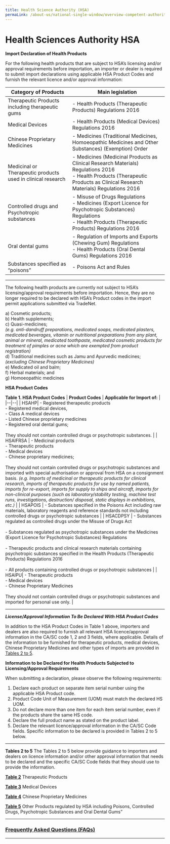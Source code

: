 ```yaml
---
title: Health Science Authority (HSA)
permaLink: /about-us/national-single-window/overview-competent-authorities-requirements-for-controlled-items-HAS
---
```



# Health Sciences Authority HSA

**Import Declaration of Health Products**

For the following health products  that are subject to HSA’s licensing and/or approval requirements before importation, an importer or dealer is required to submit import declarations using applicable HSA Product Codes and furnish the relevant licence and/or approval information:

|  **Category of Products**| **Main legislation** |
|--|--|
|  Therapeutic Products including therapeutic gums| - Health Products (Therapeutic Products) Regulations 2016 |
| Medical Devices | -   Health Products (Medical Devices) Regulations 2016 |
|Chinese Proprietary Medicines  | -   Medicines (Traditional Medicines, Homoeopathic Medicines and Other Substances) (Exemption) Order |
| Medicinal or Therapeutic products used in clinical research | -   Medicines (Medicinal Products as Clinical Research Materials) Regulations 2016<br>-   Health Products (Therapeutic Products as Clinical Research Materials) Regulations 2016 |
|  Controlled drugs and Psychotropic substances| -   Misuse of Drugs Regulations<br>-   Medicines (Export Licence for Psychotropic Substances) Regulations<br>-   Health Products (Therapeutic Products) Regulations 2016 |
|Oral dental gums  | -   Regulation of Imports and Exports (Chewing Gum) Regulations<br>-   Health Products (Oral Dental Gums) Regulations 2016 |
| Substances specified as “poisons” |  -   Poisons Act and Rules|
***
The following health products are currently not subject to HSA’s licensing/approval requirements before importation. Hence, they are no longer required to be declared with HSA’s Product codes in the import permit applications submitted via TradeNet.

a) Cosmetic products;  
b) Health supplements;  
c) Quasi-medicines;  
_(e.g. anti-dandruff preparations, medicated soaps, medicated plasters, medicated beverages, vitamin or nutritional preparations from any plant, animal or mineral, medicated toothpaste, medicated cosmetic products for treatment of pimples or acne which are exempted from product registration)_  
d) Traditional medicines such as Jamu and Ayurvedic medicines;  
_(excluding Chinese Proprietary Medicines)_  
e) Medicated oil and balm;  
f) Herbal materials; and  
g) Homoeopathic medicines

**HSA Product Codes**

**Table 1. HSA Product Codes**
| **Product Codes** | **Applicable for Import of:** |
|--|--|
| HSAHP| -   Registered therapeutic products<br>-   Registered medical devices,<br>-   Class A medical devices<br>-   Listed Chinese proprietary medicines<br>-   Registered oral dental gums;<br><br>They should not contain controlled drugs or psychotropic substances. |
| HSAIFRSA | -   Medicinal products<br>-   Therapeutic products<br>-   Medical devices <br>-   Chinese proprietary medicines;<br><br>They should not contain controlled drugs or psychotropic substances and imported with special authorisation or approval from HSA on a consignment basis.  _(e.g. Imports of medicinal or therapeutic products for clinical research, imports of therapeutic products for use by named patients, imports for re-export, imports for supply to ships and aircraft, imports for non-clinical purposes (such as laboratory/stability testing, machine test runs, investigations, destruction/ disposal, static displays in exhibitions, etc.)_ |
| HSAPOIS | -   Substances specified in the Poisons Act including raw materials, laboratory reagents and reference standards not including controlled drugs or psychotropic substances |
| HSACDPSY | -   Substances regulated as controlled drugs under the Misuse of Drugs Act<br><br>-   Substances regulated as psychotropic substances under the Medicines (Export Licence for Psychotropic Substances) Regulations<br><br>-   Therapeutic products and clinical research materials containing psychotropic substances specified in the Health Products (Therapeutic Products) Regulations 2016<br><br>-   All products containing controlled drugs or psychotropic substances |
|  HSAIPU| -   Therapeutic products<br>-   Medical devices<br>-   Chinese Proprietary Medicines<br><br>They should not contain controlled drugs or psychotropic substances and imported for personal use only. |
***
**_License/Approval Information To Be Declared With HSA Product Codes_**

In addition to the HSA Product Codes in Table 1 above, importers and dealers are also required to furnish all relevant HSA licence/approval information in the CA/SC code 1, 2 and 3 fields, where applicable. Details of the information to be furnished for therapeutic products, medical devices, Chinese Proprietary Medicines and other types of imports are provided in  [Tables 2 to 5](https://www.customs.gov.sg/about-us/national-single-window/tradenet/competent-authorities-requirements-for-controlled-items/health-sciences-authority-hsa#tables2to5).  

**Information to be Declared for Health Products Subjected to Licensing/Approval Requirements**

When submitting a declaration, please observe the following requirements:

1.  Declare each product on separate item serial number using the applicable HSA Product code.
2.  Product Code Unit of Measurement (UOM) must match the declared HS UOM.
3.  Do not declare more than one item for each item serial number, even if the products share the same HS code.
4.  Declare the full product name as stated on the product label.
5.  Declare the relevant licence/approval information in the CA/SC Code fields. Specific information to be declared is provided in Tables 2 to 5 below.
***

**Tables 2 to 5**
The Tables 2 to 5 below provide guidance to importers and dealers on licence information and/or other approval information that needs to be declared and the specific CA/SC Code fields that they should use to provide the information.

[**Table 2**](https://www.hsa.gov.sg/docs/default-source/hprg-ald/table2_therapeutic-products.pdf)  Therapeutic Products

[**Table 3**](https://www.hsa.gov.sg/docs/default-source/hprg-ald/table3_medical-devices.pdf)  Medical Devices

[**Table 4**](https://www.hsa.gov.sg/docs/default-source/hprg-ald/table4_chinese-proprietary-medicines.pdf)  Chinese Proprietary Medicines

[**Table 5**](https://www.hsa.gov.sg/docs/default-source/hprg-ald/table5_other-category-products.pdf)  Other Products regulated by HSA including Poisons, Controlled Drugs, Psychotropic Substances and Oral Dental Gums”
***
### [Frequently Asked Questions (FAQs)](https://www.hsa.gov.sg/docs/default-source/hprg-ald/frequently_asked_questions.pdf)
***
